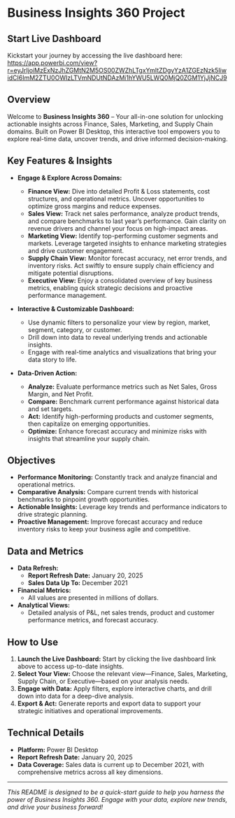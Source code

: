 # Business Insights 360 Project

## Start Live Dashboard
Kickstart your journey by accessing the live dashboard here: https://app.powerbi.com/view?r=eyJrIjoiMzExNzJhZGMtN2M5OS00ZWZhLTgxYmItZDgyYzA1ZGEzNzk5IiwidCI6ImM2ZTU0OWIzLTVmNDUtNDAzMi1hYWU5LWQ0MjQ0ZGM1YjJjNCJ9

## Overview
Welcome to **Business Insights 360** – Your all-in-one solution for unlocking actionable insights across Finance, Sales, Marketing, and Supply Chain domains. Built on Power BI Desktop, this interactive tool empowers you to explore real-time data, uncover trends, and drive informed decision-making.

## Key Features & Insights
- **Engage & Explore Across Domains:**  
  - **Finance View:** Dive into detailed Profit & Loss statements, cost structures, and operational metrics. Uncover opportunities to optimize gross margins and reduce expenses.  
  - **Sales View:** Track net sales performance, analyze product trends, and compare benchmarks to last year’s performance. Gain clarity on revenue drivers and channel your focus on high-impact areas.  
  - **Marketing View:** Identify top-performing customer segments and markets. Leverage targeted insights to enhance marketing strategies and drive customer engagement.  
  - **Supply Chain View:** Monitor forecast accuracy, net error trends, and inventory risks. Act swiftly to ensure supply chain efficiency and mitigate potential disruptions.  
  - **Executive View:** Enjoy a consolidated overview of key business metrics, enabling quick strategic decisions and proactive performance management.

- **Interactive & Customizable Dashboard:**  
  - Use dynamic filters to personalize your view by region, market, segment, category, or customer.
  - Drill down into data to reveal underlying trends and actionable insights.
  - Engage with real-time analytics and visualizations that bring your data story to life.

- **Data-Driven Action:**  
  - **Analyze:** Evaluate performance metrics such as Net Sales, Gross Margin, and Net Profit.  
  - **Compare:** Benchmark current performance against historical data and set targets.  
  - **Act:** Identify high-performing products and customer segments, then capitalize on emerging opportunities.
  - **Optimize:** Enhance forecast accuracy and minimize risks with insights that streamline your supply chain.

## Objectives
- **Performance Monitoring:** Constantly track and analyze financial and operational metrics.
- **Comparative Analysis:** Compare current trends with historical benchmarks to pinpoint growth opportunities.
- **Actionable Insights:** Leverage key trends and performance indicators to drive strategic planning.
- **Proactive Management:** Improve forecast accuracy and reduce inventory risks to keep your business agile and competitive.

## Data and Metrics
- **Data Refresh:**  
  - **Report Refresh Date:** January 20, 2025  
  - **Sales Data Up To:** December 2021
- **Financial Metrics:**  
  - All values are presented in millions of dollars.
- **Analytical Views:**  
  - Detailed analysis of P&L, net sales trends, product and customer performance metrics, and forecast accuracy.

## How to Use
1. **Launch the Live Dashboard:** Start by clicking the live dashboard link above to access up-to-date insights.
2. **Select Your View:** Choose the relevant view—Finance, Sales, Marketing, Supply Chain, or Executive—based on your analysis needs.
3. **Engage with Data:** Apply filters, explore interactive charts, and drill down into data for a deep-dive analysis.
4. **Export & Act:** Generate reports and export data to support your strategic initiatives and operational improvements.

## Technical Details
- **Platform:** Power BI Desktop
- **Report Refresh Date:** January 20, 2025
- **Data Coverage:** Sales data is current up to December 2021, with comprehensive metrics across all key dimensions.

---

*This README is designed to be a quick-start guide to help you harness the power of Business Insights 360. Engage with your data, explore new trends, and drive your business forward!*

